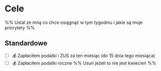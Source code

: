 # Cele
%% Ustal ze mną co chce osiągnąć w tym tygodniu i jakie są moje priorytety %%

## Standardowe
- [ ] 💰 Zapłaciłem podatki i ZUS za ten miesiąc (do 15 dnia tego miesiąca)
- [ ] 💰 Zapłaciłem podatki roczne %% Usuń jeżeli to nie jest kwiecień %%